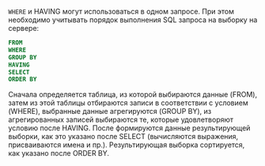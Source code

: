 `WHERE` и HAVING могут использоваться в одном запросе. При этом необходимо учитывать порядок выполнения SQL запроса на выборку на сервере:
```sql
FROM
WHERE
GROUP BY
HAVING
SELECT
ORDER BY
```
Сначала определяется таблица, из которой выбираются данные (FROM), затем из этой таблицы отбираются записи в соответствии с условием (WHERE), выбранные данные агрегируются (GROUP BY), из агрегированных записей выбираются те, которые удовлетворяют условию после HAVING. После формируются данные результирующей выборки, как это указано после SELECT (вычисляются выражения, присваиваются имена и пр.). Результирующая выборка сортируется, как указано после ORDER BY.